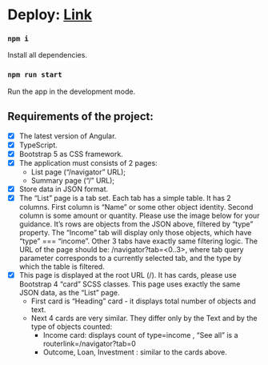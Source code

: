 # Deploy: [Link](https://mitrofanzxc.github.io/angular-test/) 

### `npm i` 

Install all dependencies. 

### `npm run start` 

Run the app in the development mode. 

## Requirements of the project: 

- [x] The latest version of Angular. 
- [x] TypeScript. 
- [x] Bootstrap 5 as CSS framework. 
- [x] The application must consists of 2 pages: 
    - List page (“/navigator” URL); 
    - Summary page (“/” URL); 
- [x] Store data in JSON format. 
- [x] The “List” page is a tab set. Each tab has a simple table. It has 2 columns. First column is “Name” or some other object identity. Second column is some amount or quantity. Please use the image below for your guidance. It’s rows are objects from the JSON above, filtered by “type” property. The “Income” tab will display only those objects, which have “type” === “income”. 
Other 3 tabs have exactly same filtering logic. 
The URL of the page should be: /navigator?tab=<0..3>, where tab query parameter corresponds to a currently selected tab, and the type by which the table is filtered. 
- [x] This page is displayed at the root URL (/). It has cards, please use Bootstrap 4 “card” SCSS classes. This page uses exactly the same JSON data, as the “List” page. 
  - First card is “Heading” card - it displays total number of objects and text. 
  - Next 4 cards are very similar. They differ only by the Text and by the type of objects counted: 
    - Income card: displays count of type=income , “See all” is a routerlink=/navigator?tab=0 
    - Outcome, Loan, Investment : similar to the cards above. 
